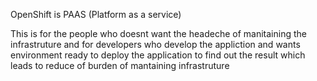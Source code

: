 OpenShift is PAAS (Platform as a service)

This is for the people who doesnt want the headeche of manitaining the infrastruture and for developers who develop the appliction and wants  environment ready to deploy the application to find out the result which leads to reduce of burden of mantaining infrastruture

